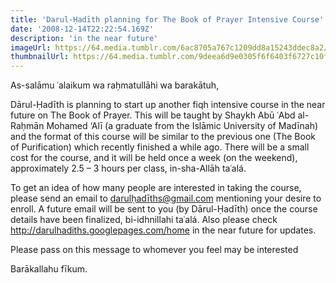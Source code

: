 ```yaml
---
title: 'Darul-Ḥadīth planning for The Book of Prayer Intensive Course'
date: '2008-12-14T22:22:54.169Z'
description: 'in the near future'
imageUrl: https://64.media.tumblr.com/6ac8705a767c1209dd8a15243ddec8a2/676295bbb3e961b1-dc/s1280x1920/7944b4e8f7523d9721ffa4d5559de6910f94a8c7.jpg
thumbnailUrl: https://64.media.tumblr.com/9deea6d9e0305f6f6403f6727c10fbec/676295bbb3e961b1-db/s1280x1920/b2700802736913b0239835d5737177c1c55a2458.jpg
---
```


As-salāmu ʿalaikum wa raḥmatullāhi wa barakātuh,

Dārul-Ḥadīth is planning to start up another fiqh intensive course in the near future on The Book of Prayer. This will be taught by Shaykh Abū ʿAbd al-Raḥmān Mohamed ‘Alī (a graduate from the Islāmic University of Madīnah) and the format of this course will be similar to the previous one (The Book of Purification) which recently finished a while ago. There will be a small cost for the course, and it will be held once a week (on the weekend), approximately 2.5 – 3 hours per class, in-sha-Allāh taʿalá.

To get an idea of how many people are interested in taking the course, please send an email to darulḥadīths@gmail.com mentioning your desire to enroll. A future email will be sent to you (by Dārul-Ḥadīth) once the course details have been finalized, bi-idhnillahi taʿalá. Also please check http://darulhadiths.googlepages.com/home in the near future for updates.

Please pass on this message to whomever you feel may be interested

Barākallahu fīkum.
